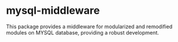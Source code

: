 # mysql-middleware
This package provides a middleware for modularized and remodified modules on MYSQL database, providing a robust development.
